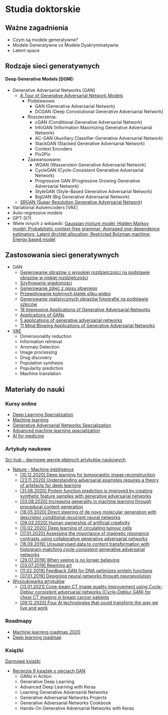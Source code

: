 # Studia doktorskie

## Ważne zagadnienia
* Czym są modele generatywne?
* Modele Generatywne vs Modele Dyskryminatywne
* Latent space

## Rodzaje sieci generatywnych
#### Deep Generative Models [DGM]:
* Generative Adversarial Networks [GAN]
    * [A Tour of Generative Adversarial Network Models](https://machinelearningmastery.com/tour-of-generative-adversarial-network-models/)
      * Podstawowe:
        * GAN (Generative Adversarial Network)
        * DCGAN (Deep Convolutional Generative Adversarial Network)
      * Rozszerzenia:
        * cGAN (Conditional Generative Adversarial Network)
        * InfoGAN (Information Maximizing Generative Adversarial Network)
        * AC-GAN (Auxiliary Classifier Generative Adversarial Network)
        * StackGAN (Stacked Generative Adversarial Network)
        * Context Encoders
        * Pix2Pix
      * Zaawansowane:
        * WGAN (Wasserstein Generative Adversarial Network)
        * CycleGAN (Cycle-Consistent Generative Adversarial Network)
        * Progressive GAN (Progressive Growing Generative Adversarial Network)
        * StyleGAN (Style-Based Generative Adversarial Network)
        * BigGAN (Big Generative Adversarial Network)
    * [SRGAN (Super Resolution Generative Adversarial Network)](https://medium.com/@jonathan_hui/gan-super-resolution-gan-srgan-b471da7270ec)
* Variational Autoencoders [VAE]
* Auto-regressive models
* GPT-3(?)
* Wiele innych z wikipedii: [Gaussian mixture model; Hidden Markov model; Probabilistic context-free grammar; Averaged one-dependence estimators; Latent dirchlet allocation; Restricted Bolzman machine; Energy based model](https://en.wikipedia.org/wiki/Generative_model#Generative_models)

## Zastosowania sieci generatywnych
* GAN
    * [Generowanie obrazów o wysokiej rozdzielczości na podstawie obrazów w niskiej rozdzielczości](https://medium.com/@jonathan_hui/gan-super-resolution-gan-srgan-b471da7270ec)
    * [Szyfrowanie wiadomości](https://arxiv.org/pdf/1610.06918.pdf)
    * [Generowanie zdjęć z opisu słownego](https://arxiv.org/pdf/1612.03242.pdf)
    * [Przewidywanie kolejnych klatek pliku wideo](https://arxiv.org/pdf/1609.02612.pdf)
    * [Generowanie realistycznych obrazów fotografie na podstawie szkiców](http://www.k4ai.com/cgan/)
    * [18 Impressive Applications of Generative Adversarial Networks](https://machinelearningmastery.com/impressive-applications-of-generative-adversarial-networks/)
    * [Applications of GANs](https://blog.eduonix.com/artificial-intelligence/grand-finale-applications-gans/)
    * [5 applications of generative adversarial networks](https://www.allerin.com/blog/5-applications-of-generative-adversarial-networkshttps://www.allerin.com/blog/5-applications-of-generative-adversarial-networks)
    * [11 Mind Blowing Applications of Generative Adversarial Networks](https://machinelearningknowledge.ai/mind-blowing-applications-of-generative-adversarial-networks-gans/)
* [VAE](https://en.wikipedia.org/wiki/Autoencoder#Applications)
    * Dimensionality reduction
    * Information retrieval
    * Anomaly Detection
    * Image processing
    * Drug discovery
    * Population synthesis
    * Popularity prediction
    * Machine translation

## Materiały do nauki

### Kursy online
* [Deep Learning Specialization](https://www.coursera.org/specializations/deep-learning#howItWorks)
* [Machine learning](https://www.coursera.org/learn/machine-learning)
* [Generative Adversarial Networks Specialization](https://www.coursera.org/specializations/generative-adversarial-networks-gans?)
* [Advanced machine learning specialization](https://www.learndatasci.com/out/coursera-advanced-machine-learning-specialization/)
* [AI for medicine](https://www.deeplearning.ai/ai-for-medicine/)

### Artykuły naukowe
[Sci-hub - darmowe wersje płatnych artykułów naukowych](https://sci-hub.41610.org/)
* [Nature - Machine intelligence](https://www.nature.com/natmachintell/)
  * [[10.12.2020] Deep learning for tomographic image reconstruction](https://www.nature.com/articles/s42256-020-00273-z)
  * [[23.11.2020] Understanding adversarial examples requires a theory of artefacts for deep learning](https://www.nature.com/articles/s42256-020-00266-y)
  * [[31.08.2020] Protein function prediction is improved by creating synthetic feature samples with generative adversarial networks](https://www.nature.com/articles/s42256-020-0222-1)
  * [[03.08.2020] Increasing generality in machine learning through procedural content generation](https://www.nature.com/articles/s42256-020-0208-z)
  * [[18.05.2020] Direct steering of de novo molecular generation with descriptor conditional recurrent neural networks](https://www.nature.com/articles/s42256-020-0174-5)
  * [[09.03.2020] Human ownership of artificial creativity](https://www.nature.com/articles/s42256-020-0161-x)
  * [[10.02.2020] Deep learning of circulating tumour cells](https://www.nature.com/articles/s42256-020-0153-x)
  * [[17.01.2020] Assessing the importance of magnetic resonance contrasts using collaborative generative adversarial networks](https://www.nature.com/articles/s42256-019-0137-x)
  * [[16.09.2019] Unsupervised data to content transformation with histogram-matching cycle-consistent generative adversarial networks](https://www.nature.com/articles/s42256-019-0096-2)
  * [[29.07.2019] When seeing is no longer believing](https://www.nature.com/articles/s42256-019-0085-5)
  * [[03.07.2019] Rewiring art](https://www.nature.com/articles/s42256-019-0073-9)
  * [[11.02.2019] Feedback GAN for DNA optimizes protein functions](https://www.nature.com/articles/s42256-019-0017-4)
  * [[07.01.2019] Designing neural networks through neuroevolution](https://www.nature.com/articles/s42256-018-0006-z)
* [Wyszukiwarka artykułów](https://www.nature.com/search?q=GAN&order=relevance&journal=nature&date_range=last_year)
  * [[13.01.2021] Cone-beam CT image quality improvement using Cycle-Deblur consistent adversarial networks (Cycle-Deblur GAN) for chest CT imaging in breast cancer patients](https://www.nature.com/articles/s41598-020-80803-2)
  * [[09.12.2020] Four AI technologies that could transform the way we live and work](https://www.nature.com/articles/d41586-020-03413-y)

### Roadmapy
* [Machine learning roadmap 2020](https://whimsical.com/machine-learning-roadmap-2020-CA7f3ykvXpnJ9Az32vYXva)
* [Deep learning roadmap](https://github.com/dformoso/deeplearning-mindmap)

### Książki
[Darmowe książki](https://z-lib.org/)
* [Recenzja 9 książek o sieciach GAN](https://machinelearningmastery.com/books-on-generative-adversarial-networks-gans/)  
  * GANs in Action
  * Generative Deep Learning
  * Advanced Deep Learning with Keras
  * Learning Generative Adversarial Networks
  * Generative Adversarial Networks Projects
  * Generative Adversarial Networks Cookbook
  * Hands-On Generative Adversarial Networks with Keras
